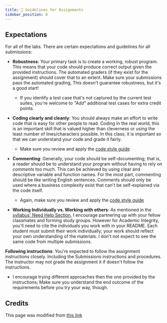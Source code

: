 ```yaml
---
title: 💯 Guidelines for Assignments
sidebar_position: 0
---
```

## Expectations
For all of the labs. There are certain expectations and guidelines for all submissions:

* **Robustness**: Your primary task is to create a working, robust program. This means that your code should produce correct output given the provided instructions. The automated graders (if they exist for the assignment) should cover that to an extent. Make sure your submissions pass the automated grading, This doesn't guarantee robustness, but it's a good start!
  * If you identify a test case that's not captured by the current test suites, you're welcome to *"Add"* additional test cases for extra credit points. 

* **Coding clearly and cleanly**: You should always make an effort to write code that is easy for other people to read. Coding In the real world, this is an important skill that is valued higher than cleverness or using the least number of lines/characters possible. In this class, it is important so that we can understand your code and grade it fairly.
  * Make sure you review and apply the [code style guide](guides/code-style)

* **Commenting**: Generally, your code should be self-documenting; that is, a reader should be to understand your program without having to rely on *comments* too much. This can be achieved by using clear and descriptive variable and function names. For the most part, commenting should be like writing English sentences. Comments should only be used where a business complexity exist that can't be self-explained via the code itself.
  * Again, make sure you review and apply the [code style guide](guides/code-style)

* **Working Individually vs. Working with others**: As mentioned in the [syllabus' Need Help Section](syllabus/need-help#study-group-), I encourage partnering up with your fellow classmates and forming study groups. However for Academic Integrity, you'll need to cite the individuals you work with in your README. Each student must submit their work individually; your work should reflect your own understanding of the materials. I don't not expect to see the same code from multiple submissions.

**Following instructions**: You're expected to follow the assignment instructions closely. Including the Submissions instructions and procedures. The instructor may not grade the assignment it if doesn't follow the instructions. 
  * I encourage trying different approaches then the one provided by the instructions; Make sure you understand the end outcome of the requirements before you try your way, though.

## Credits
This page was modified from [this link](https://courses.cs.washington.edu/courses/cse326/01sp/projects/programming.html)